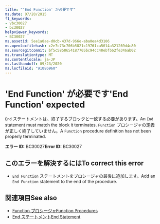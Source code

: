 ```yaml
---
title: "'End Function' が必要です"
ms.date: 07/20/2015
f1_keywords:
- vbc30027
- bc30027
helpviewer_keywords:
- BC30027
ms.assetid: 5ee1a8ae-d0cb-437d-966e-aba0ea4d3106
ms.openlocfilehash: c2e7c73c706b5821c19761ca5014a321269d4c80
ms.sourcegitcommit: bf5c5850654187705bc94cc40ebfb62fe346ab02
ms.translationtype: MT
ms.contentlocale: ja-JP
ms.lasthandoff: 09/23/2020
ms.locfileid: "91086960"
---
```

# <a name="end-function-expected"></a><span data-ttu-id="9779c-102">'End Function' が必要です</span><span class="sxs-lookup"><span data-stu-id="9779c-102">'End Function' expected</span></span>

<span data-ttu-id="9779c-103">`End` ステートメントは、終了するブロックと一致する必要があります。</span><span class="sxs-lookup"><span data-stu-id="9779c-103">An `End` statement must match the block it terminates.</span></span> <span data-ttu-id="9779c-104">`Function` プロシージャの定義が正しく終了していません。</span><span class="sxs-lookup"><span data-stu-id="9779c-104">A `Function` procedure definition has not been properly terminated.</span></span>  
  
 <span data-ttu-id="9779c-105">**エラー ID:** BC30027</span><span class="sxs-lookup"><span data-stu-id="9779c-105">**Error ID:** BC30027</span></span>  
  
## <a name="to-correct-this-error"></a><span data-ttu-id="9779c-106">このエラーを解決するには</span><span class="sxs-lookup"><span data-stu-id="9779c-106">To correct this error</span></span>  
  
- <span data-ttu-id="9779c-107">`End Function` ステートメントをプロシージャの最後に追加します。</span><span class="sxs-lookup"><span data-stu-id="9779c-107">Add an `End Function` statement to the end of the procedure.</span></span>  
  
## <a name="see-also"></a><span data-ttu-id="9779c-108">関連項目</span><span class="sxs-lookup"><span data-stu-id="9779c-108">See also</span></span>

- [<span data-ttu-id="9779c-109">Function プロシージャ</span><span class="sxs-lookup"><span data-stu-id="9779c-109">Function Procedures</span></span>](../programming-guide/language-features/procedures/function-procedures.md)
- [<span data-ttu-id="9779c-110">End ステートメント</span><span class="sxs-lookup"><span data-stu-id="9779c-110">End Statement</span></span>](../language-reference/statements/end-statement.md)
